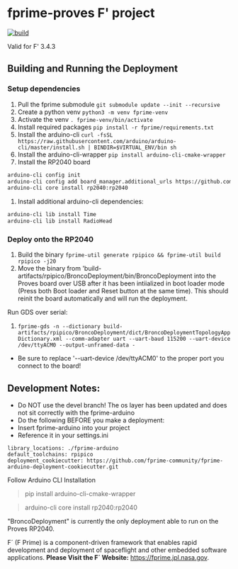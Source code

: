 # fprime-proves F' project
[![build](https://github.com/proveskit/fprime-proves/actions/workflows/build.yaml/badge.svg)](https://github.com/proveskit/fprime-proves/actions/workflows/build.yaml)

Valid for F' 3.4.3

## Building and Running the Deployment

### Setup dependencies

1. Pull the fprime submodule `git submodule update --init --recursive`
1. Create a python venv `python3 -m venv fprime-venv`
1. Activate the venv `. fprime-venv/bin/activate`
1. Install required packages `pip install -r fprime/requirements.txt`
1. Install the arduino-cli
`curl -fsSL https://raw.githubusercontent.com/arduino/arduino-cli/master/install.sh | BINDIR=$VIRTUAL_ENV/bin sh`
1. Install the arduino-cli-wrapper `pip install arduino-cli-cmake-wrapper`
1. Install the RP2040 board
  ```sh
  arduino-cli config init
  arduino-cli config add board_manager.additional_urls https://github.com/earlephilhower/arduino-pico/releases/download/global/package_rp2040_index.json
  arduino-cli core install rp2040:rp2040
  ```
1. Install additional arduino-cli dependencies:
  ```sh
  arduino-cli lib install Time
  arduino-cli lib install RadioHead
  ```

### Deploy onto the RP2040
1. Build the binary `fprime-util generate rpipico && fprime-util build rpipico -j20`
1. Move the binary from 'build-artifacts/rpipico/BroncoDeployment/bin/BroncoDeployment into the Proves board over USB after it has been intiialized in boot loader mode (Press both Boot loader and Reset button at the same time). This should reinit the board automatically and will run the deployment.

Run GDS over serial:
1. `fprime-gds -n --dictionary build-artifacts/rpipico/BroncoDeployment/dict/BroncoDeploymentTopologyAppDictionary.xml --comm-adapter uart --uart-baud 115200 --uart-device /dev/ttyACM0 --output-unframed-data -`
- Be sure to replace '--uart-device /dev/ttyACM0' to the proper port you connect to the board!


## Development Notes:
- Do NOT use the devel branch! The os layer has been updated and does not sit correctly with the fprime-arduino
- Do the following BEFORE you make a deployment:
- Insert fprime-arduino into your project
- Reference it in your settings.ini
```
library_locations: ./fprime-arduino
default_toolchains: rpipico
deployment_cookiecutter: https://github.com/fprime-community/fprime-arduino-deployment-cookiecutter.git
```
Follow Arduino CLI Installation
> pip install arduino-cli-cmake-wrapper

> arduino-cli core install rp2040:rp2040

"BroncoDeployment" is currently the only deployment able to run on the Proves RP2040.






F´ (F Prime) is a component-driven framework that enables rapid development and deployment of spaceflight and other embedded software applications.
**Please Visit the F´ Website:** https://fprime.jpl.nasa.gov.
